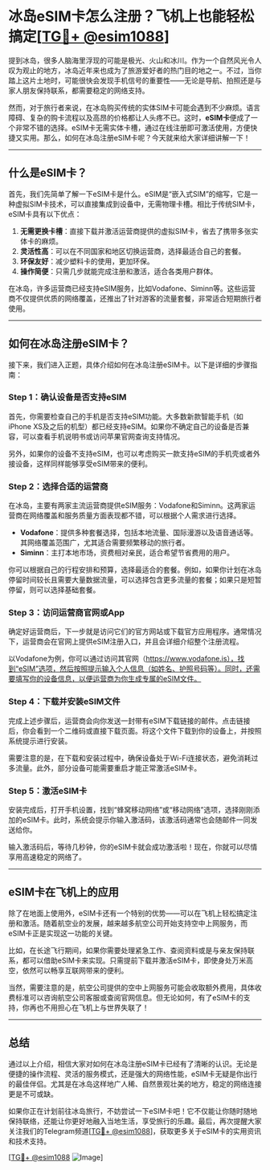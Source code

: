 # 冰岛eSIM卡怎么注册？飞机上也能轻松搞定[[TG💪+ @esim1088](https://t.me/s/esim1088)]

提到冰岛，很多人脑海里浮现的可能是极光、火山和冰川。作为一个自然风光令人叹为观止的地方，冰岛近年来也成为了旅游爱好者的热门目的地之一。不过，当你踏上这片土地时，可能很快会发现手机信号的重要性——无论是导航、拍照还是与家人朋友保持联系，都需要稳定的网络支持。

然而，对于旅行者来说，在冰岛购买传统的实体SIM卡可能会遇到不少麻烦。语言障碍、复杂的购卡流程以及高昂的价格都让人头疼不已。这时，**eSIM卡**便成了一个非常不错的选择。eSIM卡无需实体卡槽，通过在线注册即可激活使用，方便快捷又实用。那么，如何在冰岛注册eSIM卡呢？今天就来给大家详细讲解一下！

---

## 什么是eSIM卡？

首先，我们先简单了解一下eSIM卡是什么。eSIM是“嵌入式SIM”的缩写，它是一种虚拟SIM卡技术，可以直接集成到设备中，无需物理卡槽。相比于传统SIM卡，eSIM卡具有以下优点：

1. **无需更换卡槽**：直接下载并激活运营商提供的虚拟SIM卡，省去了携带多张实体卡的麻烦。
2. **灵活性高**：可以在不同国家和地区切换运营商，选择最适合自己的套餐。
3. **环保友好**：减少塑料卡的使用，更加环保。
4. **操作简便**：只需几步就能完成注册和激活，适合各类用户群体。

在冰岛，许多运营商已经支持eSIM服务，比如Vodafone、Siminn等。这些运营商不仅提供优质的网络覆盖，还推出了针对游客的流量套餐，非常适合短期旅行者使用。

---

## 如何在冰岛注册eSIM卡？

接下来，我们进入正题，具体介绍如何在冰岛注册eSIM卡。以下是详细的步骤指南：

### Step 1：确认设备是否支持eSIM

首先，你需要检查自己的手机是否支持eSIM功能。大多数新款智能手机（如iPhone XS及之后的机型）都已经支持eSIM。如果你不确定自己的设备是否兼容，可以查看手机说明书或访问苹果官网查询支持情况。

另外，如果你的设备不支持eSIM，也可以考虑购买一款支持eSIM的手机壳或者外接设备，这样同样能够享受eSIM带来的便利。

### Step 2：选择合适的运营商

在冰岛，主要有两家主流运营商提供eSIM服务：Vodafone和Siminn。这两家运营商在网络覆盖和服务质量方面表现都不错，可以根据个人需求进行选择。

- **Vodafone**：提供多种套餐选择，包括本地流量、国际漫游以及语音通话等。其网络覆盖范围广，尤其适合需要频繁移动的旅行者。
- **Siminn**：主打本地市场，资费相对亲民，适合希望节省费用的用户。

你可以根据自己的行程安排和预算，选择最适合的套餐。例如，如果你计划在冰岛停留时间较长且需要大量数据流量，可以选择包含更多流量的套餐；如果只是短暂停留，则可以选择基础套餐。

### Step 3：访问运营商官网或App

确定好运营商后，下一步就是访问它们的官方网站或下载官方应用程序。通常情况下，运营商会在官网上提供eSIM注册入口，并且会详细介绍整个注册流程。

以Vodafone为例，你可以通过访问其官网（https://www.vodafone.is），找到“eSIM”选项，然后按照提示输入个人信息（如姓名、护照号码等）。同时，还需要填写你的设备信息，以便运营商为你生成专属的eSIM文件。

### Step 4：下载并安装eSIM文件

完成上述步骤后，运营商会向你发送一封带有eSIM下载链接的邮件。点击链接后，你会看到一个二维码或直接下载页面。将这个文件下载到你的设备上，并按照系统提示进行安装。

需要注意的是，在下载和安装过程中，确保设备处于Wi-Fi连接状态，避免消耗过多流量。此外，部分设备可能需要重启才能正常激活eSIM卡。

### Step 5：激活eSIM卡

安装完成后，打开手机设置，找到“蜂窝移动网络”或“移动网络”选项，选择刚刚添加的eSIM卡。此时，系统会提示你输入激活码，该激活码通常也会随邮件一同发送给你。

输入激活码后，等待几秒钟，你的eSIM卡就会成功激活啦！现在，你就可以尽情享用高速稳定的网络了。

---

## eSIM卡在飞机上的应用

除了在地面上使用外，eSIM卡还有一个特别的优势——可以在飞机上轻松搞定注册和激活。随着航空业的发展，越来越多航空公司开始支持空中上网服务，而eSIM卡正是实现这一功能的关键。

比如，在长途飞行期间，如果你需要处理紧急工作、查阅资料或是与亲友保持联系，都可以借助eSIM卡来实现。只需提前下载并激活eSIM卡，即使身处万米高空，依然可以畅享互联网带来的便利。

当然，需要注意的是，航空公司提供的空中上网服务可能会收取额外费用，具体收费标准可以咨询航空公司客服或查阅官网信息。但无论如何，有了eSIM卡的支持，你再也不用担心在飞机上与世界失联了！

---

## 总结

通过以上介绍，相信大家对如何在冰岛注册eSIM卡已经有了清晰的认识。无论是便捷的操作流程、灵活的服务模式，还是强大的网络性能，eSIM卡无疑是你出行的最佳伴侣。尤其是在冰岛这样地广人稀、自然景观壮美的地方，稳定的网络连接更是不可或缺。

如果你正在计划前往冰岛旅行，不妨尝试一下eSIM卡吧！它不仅能让你随时随地保持联络，还能让你更好地融入当地生活，享受旅行的乐趣。最后，再次提醒大家关注我们的Telegram频道[[TG💪+ @esim1088](https://t.me/s/esim1088)]，获取更多关于eSIM卡的实用资讯和技术支持。

[[TG💪+ @esim1088](https://t.me/s/esim1088) ![Image](https://i.postimg.cc/4NQfJmqS/Snipaste-2025-05-13-00-14-12.png)]